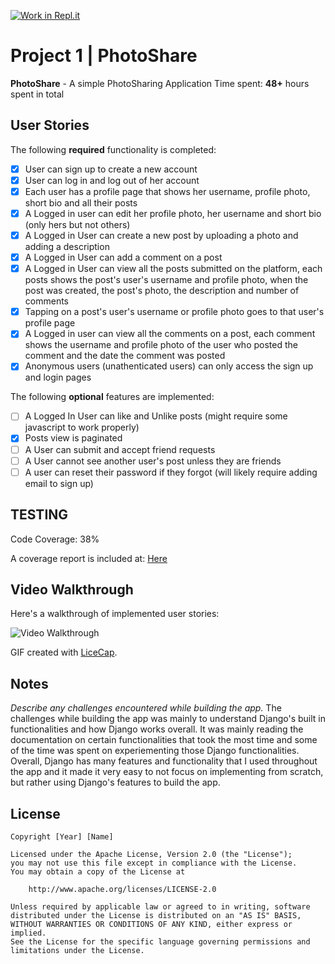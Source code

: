 [![Work in Repl.it](https://classroom.github.com/assets/work-in-replit-14baed9a392b3a25080506f3b7b6d57f295ec2978f6f33ec97e36a161684cbe9.svg)](https://classroom.github.com/online_ide?assignment_repo_id=4282940&assignment_repo_type=AssignmentRepo)
# Project 1 | **PhotoShare**

**PhotoShare** - A simple PhotoSharing Application
Time spent: **48+** hours spent in total

## User Stories

The following **required** functionality is completed:

- [X] User can sign up to create a new account
- [X] User can log in and log out of her account
- [X] Each user has a profile page that shows her username, profile photo, short bio and all their posts
- [X] A Logged in user can edit her profile photo, her username and short bio (only hers but not others)
- [X] A Logged in User can create a new post by uploading a photo and adding a description
- [X] A Logged in User can add a comment on a post
- [X] A Logged in User can view all the posts submitted on the platform, each posts shows the post's user's username and profile photo, when the post was created, the post's photo, the description and number of comments
- [X] Tapping on a post's user's username or profile photo goes to that user's profile page
- [X] A Logged in user can view all the comments on a post, each comment shows the username and profile photo of the user who posted the comment and the date the comment was posted
- [X] Anonymous users (unathenticated users) can only access the sign up and login pages

The following **optional** features are implemented:

- [ ] A Logged In User can like and Unlike posts (might require some javascript to work properly)
- [X] Posts view is paginated
- [ ] A User can submit and accept friend requests
- [ ] A User cannot see another user's post unless they are friends
- [ ] A user can reset their password if they forgot (will likely require adding email to sign up)

## TESTING
Code Coverage: 38%

A coverage report is included at: [Here](https://github.com/notabela-org/project-1-photoshare-GarlandQ/tree/master/coverage_result)

## Video Walkthrough

Here's a walkthrough of implemented user stories:

<img src='[insert_gif_source_here]' title='Video Walkthrough' alt='Video Walkthrough' />

GIF created with [LiceCap](http://www.cockos.com/licecap/).

## Notes

*Describe any challenges encountered while building the app.*
The challenges while building the app was mainly to understand Django's built in functionalities and how Django works overall. It was mainly reading the documentation on certain functionalities that took the most time and some of the time was spent on experiementing those Django functionalities. Overall, Django has many features and functionality that I used throughout the app and it made it very easy to not focus on implementing from scratch, but rather using Django's features to build the app. 


## License

    Copyright [Year] [Name]

    Licensed under the Apache License, Version 2.0 (the "License");
    you may not use this file except in compliance with the License.
    You may obtain a copy of the License at

        http://www.apache.org/licenses/LICENSE-2.0

    Unless required by applicable law or agreed to in writing, software
    distributed under the License is distributed on an "AS IS" BASIS,
    WITHOUT WARRANTIES OR CONDITIONS OF ANY KIND, either express or implied.
    See the License for the specific language governing permissions and
    limitations under the License.
